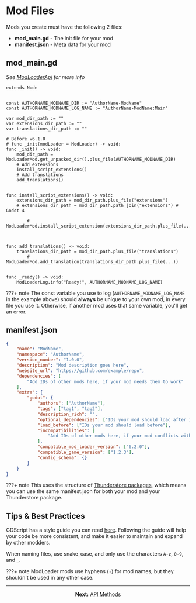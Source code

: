 # Mod Files
Mods you create must have the following 2 files:
- **mod_main.gd** - The init file for your mod
- **manifest.json** - Meta data for your mod

## mod_main.gd
*See [ModLoaderApi](../../api/mod_loader_api.md) for more info*

```gdscript
extends Node


const AUTHORNAME_MODNAME_DIR := "AuthorName-ModName"
const AUTHORNAME_MODNAME_LOG_NAME := "AuthorName-ModName:Main"

var mod_dir_path := ""
var extensions_dir_path := ""
var translations_dir_path := ""

# Before v6.1.0
# func _init(modLoader = ModLoader) -> void:
func _init() -> void:
	mod_dir_path = ModLoaderMod.get_unpacked_dir().plus_file(AUTHORNAME_MODNAME_DIR)
	# Add extensions
	install_script_extensions()
	# Add translations
	add_translations()


func install_script_extensions() -> void:
	extensions_dir_path = mod_dir_path.plus_file("extensions")
	# extensions_dir_path = mod_dir_path.path_join("extensions") # Godot 4

        # ModLoaderMod.install_script_extension(extensions_dir_path.plus_file(...))



func add_translations() -> void:
	translations_dir_path = mod_dir_path.plus_file("translations")
        # ModLoaderMod.add_translation(translations_dir_path.plus_file(...))


func _ready() -> void:
	ModLoaderLog.info("Ready!", AUTHORNAME_MODNAME_LOG_NAME)
```

???+ note 
      The const variable you use to log (`AUTHORNAME_MODNAME_LOG_NAME` in the example above) should **always** be unique to your own mod, in every file you use it. Otherwise, if another mod uses that same variable, you'll get an error.


## manifest.json
```json
{
	"name": "ModName",
	"namespace": "AuthorName",
	"version_number": "1.0.0",
	"description": "Mod description goes here",
	"website_url": "https://github.com/example/repo",
	"dependencies": [
		"Add IDs of other mods here, if your mod needs them to work"
	],
	"extra": {
		"godot": {
			"authors": ["AuthorName"],
			"tags": ["tag1", "tag2"],
			"description_rich": "",
			"optional_dependencies": ["IDs your mod should load after if they are loaded"],
			"load_before": ["IDs your mod should load before"],
			"incompatibilities": [
				"Add IDs of other mods here, if your mod conflicts with them"
			],
			"compatible_mod_loader_version": ["6.2.0"],
			"compatible_game_version": ["1.2.3"],
			"config_schema": {}
		}
	}
}
```

???+ note 
     This uses the structure of [Thunderstore packages](https://thunderstore.io/package/create/docs/), which means you can use the same manifest.json for both your mod and your Thunderstore package.


## Tips & Best Practices
GDScript has a style guide you can read [here](https://docs.godotengine.org/en/stable/tutorials/scripting/gdscript/gdscript_styleguide.html). Following the guide will help your code be more consistent, and make it easier to maintain and expand by other modders.

When naming files, use snake_case, and only use the characters `A-z`, `0-9`, and `_`.

???+ note 
     ModLoader mods use hyphens (`-`) for mod names, but they shouldn't be used in any other case.

---

<div align="center">
  <b>Next:</b> <a href="#/api/mod_loader_api.md">API Methods</a>
</div>
